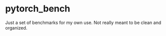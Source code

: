 # pytorch_bench
Just a set of benchmarks for my own use. Not really meant to be clean and organized.
